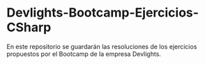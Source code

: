 # Devlights-Bootcamp-Ejercicios-CSharp
En este repositorio se guardarán las resoluciones de los ejercicios propuestos por el Bootcamp de la empresa Devlights.
